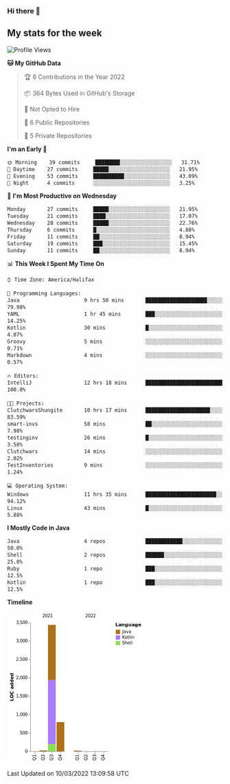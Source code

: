 ### Hi there 👋

## My stats for the week
<!--START_SECTION:waka-->
![Profile Views](http://img.shields.io/badge/Profile%20Views-133-blue)

**🐱 My GitHub Data** 

> 🏆 8 Contributions in the Year 2022
 > 
> 📦 364 Bytes Used in GitHub's Storage 
 > 
> 🚫 Not Opted to Hire
 > 
> 📜 6 Public Repositories 
 > 
> 🔑 5 Private Repositories  
 > 
**I'm an Early 🐤** 

```text
🌞 Morning    39 commits     ████████░░░░░░░░░░░░░░░░░   31.71% 
🌆 Daytime    27 commits     █████░░░░░░░░░░░░░░░░░░░░   21.95% 
🌃 Evening    53 commits     ██████████░░░░░░░░░░░░░░░   43.09% 
🌙 Night      4 commits      ░░░░░░░░░░░░░░░░░░░░░░░░░   3.25%

```
📅 **I'm Most Productive on Wednesday** 

```text
Monday       27 commits     █████░░░░░░░░░░░░░░░░░░░░   21.95% 
Tuesday      21 commits     ████░░░░░░░░░░░░░░░░░░░░░   17.07% 
Wednesday    28 commits     █████░░░░░░░░░░░░░░░░░░░░   22.76% 
Thursday     6 commits      █░░░░░░░░░░░░░░░░░░░░░░░░   4.88% 
Friday       11 commits     ██░░░░░░░░░░░░░░░░░░░░░░░   8.94% 
Saturday     19 commits     ███░░░░░░░░░░░░░░░░░░░░░░   15.45% 
Sunday       11 commits     ██░░░░░░░░░░░░░░░░░░░░░░░   8.94%

```


📊 **This Week I Spent My Time On** 

```text
⌚︎ Time Zone: America/Halifax

💬 Programming Languages: 
Java                     9 hrs 50 mins       ████████████████████░░░░░   79.98% 
YAML                     1 hr 45 mins        ███░░░░░░░░░░░░░░░░░░░░░░   14.25% 
Kotlin                   30 mins             █░░░░░░░░░░░░░░░░░░░░░░░░   4.07% 
Groovy                   5 mins              ░░░░░░░░░░░░░░░░░░░░░░░░░   0.71% 
Markdown                 4 mins              ░░░░░░░░░░░░░░░░░░░░░░░░░   0.57%

🔥 Editors: 
IntelliJ                 12 hrs 18 mins      █████████████████████████   100.0%

🐱‍💻 Projects: 
ClutchwarsShungite       10 hrs 17 mins      █████████████████████░░░░   83.59% 
smart-invs               58 mins             ██░░░░░░░░░░░░░░░░░░░░░░░   7.98% 
testinginv               26 mins             █░░░░░░░░░░░░░░░░░░░░░░░░   3.58% 
Clutchwars               14 mins             ░░░░░░░░░░░░░░░░░░░░░░░░░   2.02% 
TestInventories          9 mins              ░░░░░░░░░░░░░░░░░░░░░░░░░   1.24%

💻 Operating System: 
Windows                  11 hrs 35 mins      ███████████████████████░░   94.12% 
Linux                    43 mins             █░░░░░░░░░░░░░░░░░░░░░░░░   5.88%

```

**I Mostly Code in Java** 

```text
Java                     4 repos             ████████████░░░░░░░░░░░░░   50.0% 
Shell                    2 repos             ██████░░░░░░░░░░░░░░░░░░░   25.0% 
Ruby                     1 repo              ███░░░░░░░░░░░░░░░░░░░░░░   12.5% 
Kotlin                   1 repo              ███░░░░░░░░░░░░░░░░░░░░░░   12.5%

```


**Timeline**

![Chart not found](https://raw.githubusercontent.com/lyndseyy/lyndseyy/main/charts/bar_graph.png) 


 Last Updated on 10/03/2022 13:09:58 UTC
<!--END_SECTION:waka-->